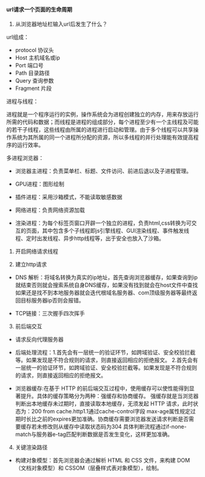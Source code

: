 #### url请求一个页面的生命周期


1. 从浏览器地址栏输入url后发生了什么？

url组成：

- protocol 协议头
- Host 主机域名或ip
- Port 端口号
- Path 目录路径
- Query 查询参数
- Fragment 片段

进程与线程：

进程就是一个程序运行的实例，操作系统会为进程创建独立的内存，用来存放运行所需的代码和数据；而线程是进程的组成部分，每个进程至少有一个主线程及可能的若干子线程，这些线程由所属的进程进行启动和管理。由于多个线程可以共享操作系统为其所属的同一个进程所分配的资源，所以多线程的并行处理能有效提高程序的运行效率。

多进程浏览器：

- 浏览器主进程：负责菜单栏、标题、文件访问、前进后退以及子进程管理。

- GPU进程：图形绘制

- 插件进程：采用沙箱模式，不能读取敏感数据

- 网络进程：负责网络资源加载

- 渲染进程：为每个标签页窗口开辟一个独立的进程，负责html,css转换为可交互的页面，其中包含多个子线程即js引擎线程、GUI渲染线程、事件触发线程、定时出发线程、异步http线程等，出于安全也放入了沙箱。

1. 开启网络请求线程

2. 建立http请求

- DNS 解析：将域名转换为真实的ip地址，首先查询浏览器缓存，如果查询到ip就结束否则就会搜索系统自身DNS缓存，如果没有找到就会在host文件中查找
  如果还是找不到本地服务器就会迭代根域名服务器、com顶级服务器等最终返回目标服务器ip否则会报错。

- TCP链接：三次握手四次挥手

3. 前后端交互

- 请求反向代理服务器

- 后端处理流程：1.首先会有一层统一的验证环节，如跨域验证、安全校验拦截等。如果发现是不符合规则的请求，则直接返回相应的拒绝报文。
  2.首先会有一层统一的验证环节，如跨域验证、安全校验拦截等。如果发现是不符合规则的请求，则直接返回相应的拒绝报文。
- 浏览器缓存:在基于 HTTP 的前后端交互过程中，使用缓存可以使性能得到显著提升。具体的缓存策略分为两种：强缓存和协商缓存。
  强缓存就是当浏览器判断出本地缓存未过期时，直接读取本地缓存，无须发起 HTTP 请求，此时状态为：200 from cache.http1.1通过cache-control字段
  max-age属性规定过期时长比之前的expires更加准确。协商缓存需要浏览器发送请求判断是否需要缓存若未修改则从缓存中读取状态码为304
  具体判断流程通过if-none-match与服务器e-tag匹配判断数据是否发生变化，这样更加准确。

4. 关键渲染路径

- 构建对象模型：首先浏览器会通过解析 HTML 和 CSS 文件，来构建 DOM（文档对象模型）和 CSSOM（层叠样式表对象模型），绘制。